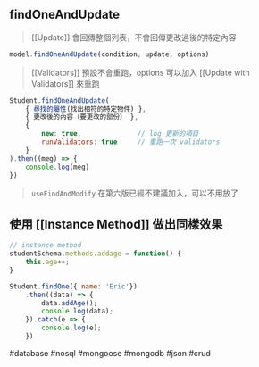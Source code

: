 ## findOneAndUpdate
>[[Update]] 會回傳整個列表，不會回傳更改過後的特定內容
```js
model.findOneAndUpdate(condition, update, options)
```
> [[Validators]] 預設不會重跑，options 可以加入 [[Update with Validators]] 來重跑
```js
Student.findOneAndUpdate(
	{ 尋找的屬性(找出相符的特定物件) },
	{ 更改後的內容（要更改的部份） },
	{
		new: true,				// log 更新的項目
		runValidators: true		// 重跑一次 validators
	}
).then((meg) => {
	console.log(meg)
})
```
>`useFindAndModify` 在第六版已經不建議加入，可以不用放了

## 使用 [[Instance Method]] 做出同樣效果
```js
// instance method
studentSchema.methods.addage = function() {
	this.age++;
}

Student.findOne({ name: 'Eric'})
	.then((data) => {
		data.addAge();
		console.log(data);
	}).catch(e => {
		console.log(e);
	})
```

#database #nosql #mongoose #mongodb #json #crud 